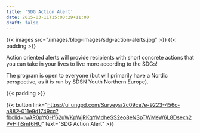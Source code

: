 ```yaml
---
title: 'SDG Action Alert'
date: 2015-03-11T15:00:29+11:00
draft: false
---
```


{{< images src="/images/blog-images/sdg-action-alerts.jpg" >}}
{{< padding >}}

Action oriented alerts will provide recipients with short concrete actions that you can take in your lives to live more according to the SDGs!

The program is open to everyone (but will primarily have a Nordic perspective, as it is run by SDSN Youth Northern Europe).

{{< padding >}}

{{< button link="https://ui.ungpd.com/Surveys/2c09ce7e-9223-456c-a882-011e9d1749cc?fbclid=IwAR0pYOHf62uWKpWjRKqYMdheSS2eo8eNSpTWMeW6L8Dsexh2PvHihSmf6HU" text="SDG Action Alert" >}}

